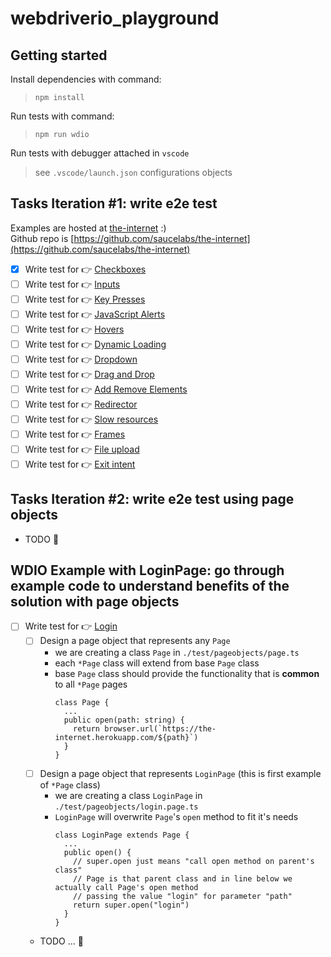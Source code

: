 # webdriverio_playground

## Getting started 

Install dependencies with command:  
> `npm install` 

Run tests with command:  
> `npm run wdio`

Run tests with debugger attached in `vscode`
> see `.vscode/launch.json` configurations objects

## Tasks Iteration #1: write e2e test

Examples are hosted at [the-internet](https://the-internet.herokuapp.com/) :)  
Github repo is [https://github.com/saucelabs/the-internet](https://github.com/saucelabs/the-internet)  

- [x] Write test for :point_right: [Checkboxes](https://the-internet.herokuapp.com/checkboxes)
- [ ] Write test for :point_right: [Inputs](https://the-internet.herokuapp.com/inputs)
- [ ] Write test for :point_right: [Key Presses](https://the-internet.herokuapp.com/key_presses?)
- [ ] Write test for :point_right: [JavaScript Alerts](https://the-internet.herokuapp.com/javascript_alerts)
- [ ] Write test for :point_right: [Hovers](https://the-internet.herokuapp.com/hovers)
- [ ] Write test for :point_right: [Dynamic Loading](https://the-internet.herokuapp.com/dynamic_loading)
- [ ] Write test for :point_right: [Dropdown](https://the-internet.herokuapp.com/dropdown)
- [ ] Write test for :point_right: [Drag and Drop](https://the-internet.herokuapp.com/drag_and_drop)
- [ ] Write test for :point_right: [Add Remove Elements](https://the-internet.herokuapp.com/add_remove_elements/)
- [ ] Write test for :point_right: [Redirector](https://the-internet.herokuapp.com/redirector)
- [ ] Write test for :point_right: [Slow resources](https://the-internet.herokuapp.com/slow)
- [ ] Write test for :point_right: [Frames](https://the-internet.herokuapp.com/frames)
- [ ] Write test for :point_right: [File upload](https://the-internet.herokuapp.com/upload)
- [ ] Write test for :point_right: [Exit intent](https://the-internet.herokuapp.com/exit_intent)

## Tasks Iteration #2: write e2e test using page objects

- TODO :construction: 

## WDIO Example with LoginPage: go through example code to understand benefits of the solution with page objects 
- [ ] Write test for :point_right: [Login](https://the-internet.herokuapp.com/login)
  - [ ] Design a page object that represents any `Page` 
      - we are creating a class `Page` in `./test/pageobjects/page.ts` 
      - each `*Page` class will extend from base `Page` class 
      - base `Page` class should provide the functionality that is **common** to all `*Page` pages
        ```
        class Page { 
          ... 
          public open(path: string) {
            return browser.url(`https://the-internet.herokuapp.com/${path}`)
          }
        }
        ```
  - [ ] Design a page object that represents `LoginPage` (this is first example of `*Page` class)
      - we are creating a class `LoginPage` in `./test/pageobjects/login.page.ts` 
      - `LoginPage` will overwrite `Page`'s `open` method to fit it's needs 
        ```
        class LoginPage extends Page {
          ... 
          public open() {
            // super.open just means "call open method on parent's class"
            // Page is that parent class and in line below we actually call Page's open method
            // passing the value "login" for parameter "path"
            return super.open("login") 
          }
        }

        ``` 
  - TODO ... :construction:
